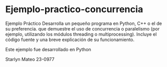 # Ejemplo-practico-concurrencia
Ejemplo Práctico Desarrolla un pequeño programa en Python, C++ o el de su preferencia. que demuestre el uso de concurrencia o paralelismo (por ejemplo, utilizando los módulos threading o multiprocessing). 
Incluye el código fuente y una breve explicación de su funcionamiento.

Este ejemplo fue desarrollado en Python

Starlyn Mateo 23-0977
